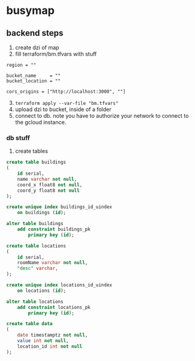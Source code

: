# busymap

## backend steps

1. create dzi of map
2. fill terraform/bm.tfvars with stuff

```
region = ""

bucket_name     = ""
bucket_location = ""

cors_origins = ["http://localhost:3000", ""]
```

3. `terraform apply --var-file "bm.tfvars"`
4. upload dzi to bucket, inside of a folder
5. connect to db. note you have to authorize your network to connect to the gcloud instance.

### db stuff

1. create tables

```sql
create table buildings
(
	id serial,
	name varchar not null,
	coord_x float8 not null,
	coord_y float8 not null
);

create unique index buildings_id_uindex
	on buildings (id);

alter table buildings
	add constraint buildings_pk
		primary key (id);

create table locations
(
	id serial,
	roomName varchar not null,
	"desc" varchar,
);

create unique index locations_id_uindex
	on locations (id);

alter table locations
	add constraint locations_pk
		primary key (id);

create table data
(
	date timestamptz not null,
	value int not null,
	location_id int not null
);
```
